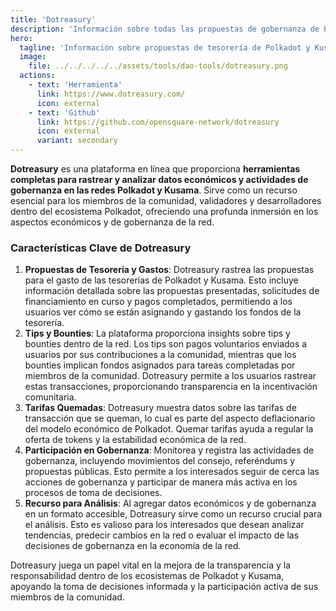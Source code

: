```yaml
---
title: 'Dotreasury'
description: 'Información sobre todas las propuestas de gobernanza de Polkadot y Kusama.'
hero:
  tagline: 'Información sobre propuestas de tesorería de Polkadot y Kusama.'
  image: 
    file: ../../../../../assets/tools/dao-tools/dotreasury.png
  actions:
    - text: 'Herramienta'
      link: https://www.dotreasury.com/
      icon: external
    - text: 'Github'
      link: https://github.com/opensquare-network/dotreasury
      icon: external
      variant: secondary
---
```


**Dotreasury** es una plataforma en línea que proporciona **herramientas completas para rastrear y analizar datos económicos y actividades de gobernanza en las redes Polkadot y Kusama**. Sirve como un recurso esencial para los miembros de la comunidad, validadores y desarrolladores dentro del ecosistema Polkadot, ofreciendo una profunda inmersión en los aspectos económicos y de gobernanza de la red.

### Características Clave de Dotreasury
1. **Propuestas de Tesorería y Gastos**: Dotreasury rastrea las propuestas para el gasto de las tesorerías de Polkadot y Kusama. Esto incluye información detallada sobre las propuestas presentadas, solicitudes de financiamiento en curso y pagos completados, permitiendo a los usuarios ver cómo se están asignando y gastando los fondos de la tesorería.
2. **Tips y Bounties**: La plataforma proporciona insights sobre tips y bounties dentro de la red. Los tips son pagos voluntarios enviados a usuarios por sus contribuciones a la comunidad, mientras que los bounties implican fondos asignados para tareas completadas por miembros de la comunidad. Dotreasury permite a los usuarios rastrear estas transacciones, proporcionando transparencia en la incentivación comunitaria.
3. **Tarifas Quemadas**: Dotreasury muestra datos sobre las tarifas de transacción que se queman, lo cual es parte del aspecto deflacionario del modelo económico de Polkadot. Quemar tarifas ayuda a regular la oferta de tokens y la estabilidad económica de la red.
4. **Participación en Gobernanza**: Monitorea y registra las actividades de gobernanza, incluyendo movimientos del consejo, referéndums y propuestas públicas. Esto permite a los interesados seguir de cerca las acciones de gobernanza y participar de manera más activa en los procesos de toma de decisiones.
5. **Recurso para Análisis**: Al agregar datos económicos y de gobernanza en un formato accesible, Dotreasury sirve como un recurso crucial para el análisis. Esto es valioso para los interesados que desean analizar tendencias, predecir cambios en la red o evaluar el impacto de las decisiones de gobernanza en la economía de la red.
   
Dotreasury juega un papel vital en la mejora de la transparencia y la responsabilidad dentro de los ecosistemas de Polkadot y Kusama, apoyando la toma de decisiones informada y la participación activa de sus miembros de la comunidad.
